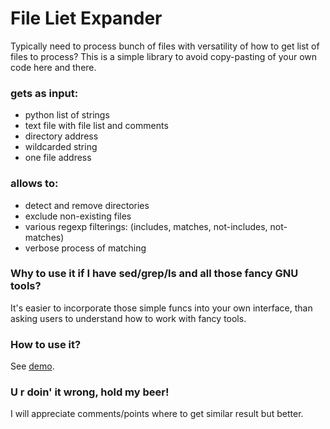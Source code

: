 # File Liet Expander
Typically need to process bunch of files with versatility of how to get list of files to process? 
This is a simple library to avoid copy-pasting of your own code here and there.

### gets as input:
- python list of strings
- text file with file list and comments
- directory address
- wildcarded string
- one file address

### allows to:
- detect and remove directories
- exclude non-existing files
- various regexp filterings: (includes, matches, not-includes, not-matches)
- verbose process of matching

### Why to use it if I have sed/grep/ls and all those fancy GNU tools?
It's easier to incorporate those simple funcs into your own interface, than asking users to understand how to work with fancy tools.

### How to use it?
See [demo](demo.ipynb).

### U r doin' it wrong, hold my beer!
I will appreciate comments/points where to get similar result but better.
